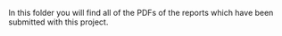 In this folder you will find all of the PDFs of the reports which have been submitted with this project.
